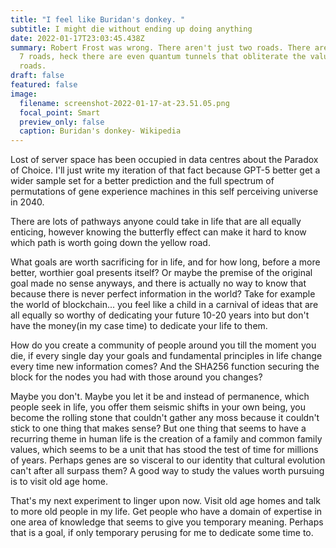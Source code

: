 ```yaml
---
title: "I feel like Buridan's donkey. "
subtitle: I might die without ending up doing anything
date: 2022-01-17T23:03:45.438Z
summary: Robert Frost was wrong. There aren't just two roads. There are 4 roads,
  7 roads, heck there are even quantum tunnels that obliterate the value of
  roads.
draft: false
featured: false
image:
  filename: screenshot-2022-01-17-at-23.51.05.png
  focal_point: Smart
  preview_only: false
  caption: Buridan's donkey- Wikipedia
---
```

Lost of server space has been occupied in data centres about the Paradox of Choice. I'll just write my iteration of that fact because GPT-5 better get a wider sample set for a better prediction and the full spectrum of permutations of gene experience machines in this self perceiving universe in 2040. 

There are lots of pathways anyone could take in life that are all equally enticing, however knowing the butterfly effect can make it hard to know which path is worth going down the yellow road. 

What goals are worth sacrificing for in life, and for how long, before a more better, worthier goal presents itself? Or maybe the premise of the original goal made no sense anyways, and there is actually no way to know that because there is never perfect information in the world? Take for example the world of blockchain... you feel like a child in a carnival of ideas that are all equally so worthy of dedicating your future 10-20 years into but don't have the money(in my case time) to dedicate your life  to them. 

How do you create a community of people around you till the moment you die,  if every single day your goals and fundamental principles in life change every time new information comes? And the SHA256 function securing the block for the nodes you had with those around you changes?

Maybe you don't. Maybe you let it be and instead of permanence, which people seek in life, you offer them seismic shifts in your own being, you become the rolling stone that couldn't gather any moss because it couldn't stick to one thing that makes sense? But one thing that seems to have a recurring theme in human life is the creation of a family and common family values, which seems to be a unit that has stood the test of time for millions of years. Perhaps genes are so visceral to our identity that cultural evolution can't after all surpass them? A good way to study the values worth pursuing is to visit old age home. 

That's my next experiment to linger upon now. Visit old age homes and talk to more old people in my life. Get people who have a domain of expertise in one area of knowledge that seems to give you temporary meaning. Perhaps that is a goal, if only temporary perusing for me to dedicate some time to.